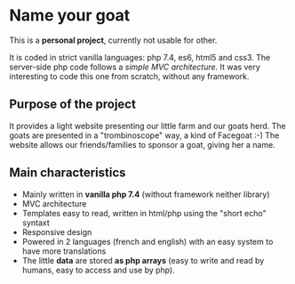 Name your goat
==============

This is a **personal project**, currently not usable for other.

It is coded in strict vanilla languages: php 7.4, es6, html5 and css3.
The server-side php code follows a *simple MVC architecture*.
It was very interesting to code this one from scratch, without any framework.

Purpose of the project
----------------------

It provides a light website presenting our little farm and our goats herd.
The goats are presented in a "trombinoscope" way, a kind of Facegoat :-)
The website allows our friends/families to sponsor a goat, giving her a name.


Main characteristics
--------------------

- Mainly written in **vanilla php 7.4** (without framework neither library)
- MVC architecture
- Templates easy to read, written in html/php using the "short echo" syntaxt **<?= ?>**
- Responsive design
- Powered in 2 languages (french and english) with an easy system to have more translations
- The little **data** are stored **as php arrays** (easy to write and read by humans, easy to access and use by php).

